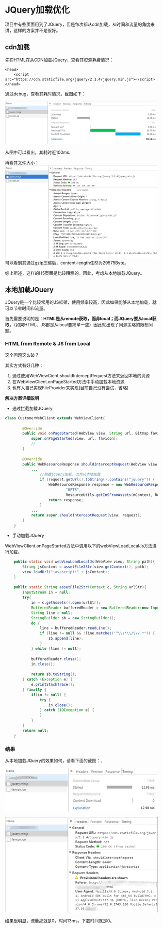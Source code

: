 # JQuery加载优化 #

项目中有些页面用到了JQuery，但是每次都从cdn加载，从时间和流量的角度来讲，这样的方案并不是很好。

## cdn加载 ##
先在HTML在从CDN加载JQuery，查看其资源耗费情况：
```
<head>
    <script src="https://cdn.staticfile.org/jquery/2.1.4/jquery.min.js"></script>
</head>
```
通过debug，查看其耗时情况，截图如下：

![CDN_Timing](cdn_jquery_timing.jpg)

从图中可以看出，其耗时近100ms.

再看其文件大小：
![CDN_Length](cdn_jquery_headers.jpg)
可以看到其通过gzip压缩后，content-length任然为29575Byte。

综上所述，这样的H5页面是比较糟糕的。因此，考虑从本地加载JQuery。

## 本地加载JQuery ##
JQuery是一个比较常用的JS框架，使用频率较高，因此如果能够从本地加载，就可以节省时间和流量。

首先需要说明的是：**HTML是从remote获取，而非local；而JQuery要从local获取**，（如果HTML、JS都是从local要简单一些）因此就出现了同源策略的限制问题。

### HTML from Remote & JS from Local ###
这个问题这么破？

其实方式有好几种：

1. 通过使用WebViewCient.shouldInterceptRequest方法来返回本地的资源
2. 在WebViewClient.onPageStarted方法中手动加载本地资源
3. 也有人自己实现FileProvider来实现(目前自己没有尝试，省略)

**解决方案详细说明**

 - 通过拦截加载JQuery

```Java
class CustomerWebClient extends WebViewClient{

        @Override
        public void onPageStarted(WebView view, String url, Bitmap favicon) {
            super.onPageStarted(view, url, favicon);
            //
        }

        @Override
        public WebResourceResponse shouldInterceptRequest(WebView view, WebResourceRequest request) {
            ...
                //拦截jquery加载，改为从本地加载
                if (request.getUrl().toString().contains("jquery")) {
                    WebResourceResponse response = new WebResourceResponse("application/javascript",
                            "UFT8",
                            ResourceUtils.getInSFromAssets(mContext, ResourceUtils.jquery_2_1_4));
                    return response;
                }
			...
            return super.shouldInterceptRequest(view, request);
        }
    }
```

 - 手动加载JQuery

WebViewClient.onPageStarted方法中调用以下的webViewLoadLocalJs方法进行加载。

```Java
    public static void webViewLoadLocalJs(WebView view, String path){
        String jsContent = assetFile2Str(view.getContext(), path);
        view.loadUrl("javascript:" + jsContent);
    }
	
	public static String assetFile2Str(Context c, String urlStr){
		InputStream in = null;
		try{
			in = c.getAssets().open(urlStr);
            BufferedReader bufferedReader = new BufferedReader(new InputStreamReader(in));
            String line = null;
            StringBuilder sb = new StringBuilder();
            do {
                line = bufferedReader.readLine();
                if (line != null && !line.matches("^\\s*\\/\\/.*")) {
                    sb.append(line);
                }
            } while (line != null);

            bufferedReader.close();
            in.close();
 
            return sb.toString();
		} catch (Exception e) {
			e.printStackTrace();
		} finally {
			if(in != null) {
				try {
					in.close();
				} catch (IOException e) {
				}
			}
		}
		return null;
	}
```

### 结果 ###
从本地加载JQuery的效果如何，请看下面的截图：、

![Assets](assets_jquery_timing.jpg)

![Assets](assets_jquery_headers.png)

结果很明显，流量那就是0，时间13ms，下载时间就是0。